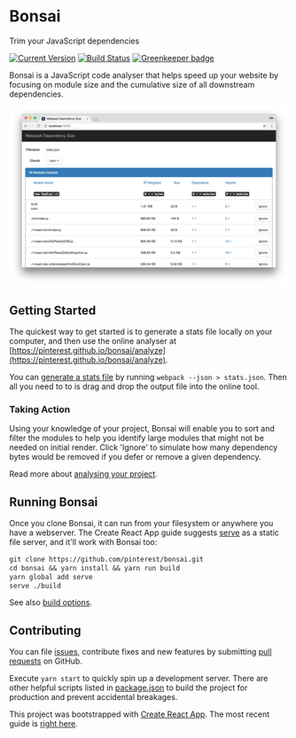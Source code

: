 # Bonsai

Trim your JavaScript dependencies

[![Current Version](https://img.shields.io/npm/v/bonsai-analyzer.svg)](https://www.npmjs.com/package/bonsai-analyzer) [![Build Status](https://travis-ci.org/pinterest/bonsai.svg?branch=master)](https://travis-ci.org/pinterest/bonsai) [![Greenkeeper badge](https://badges.greenkeeper.io/pinterest/bonsai.svg)](https://greenkeeper.io/)

Bonsai is a JavaScript code analyser that helps speed up your website by focusing on module size and the cumulative size of all downstream dependencies.

![What Bonsai looks like](bonsai-interface.png)

## Getting Started

The quickest way to get started is to generate a stats file locally on your computer, and then use the online analyser at [https://pinterest.github.io/bonsai/analyze](https://pinterest.github.io/bonsai/analyze).

You can [generate a stats file](stats-files.md) by running `webpack --json > stats.json`. Then all you need to to is drag and drop the output file into the online tool.

### Taking Action

Using your knowledge of your project, Bonsai will enable you to sort and filter the modules to help you identify large modules that might not be needed on initial render. Click 'Ignore' to simulate how many dependency bytes would be removed if you defer or remove a given dependency.

Read more about [analysing your project](analyzing.md).

## Running Bonsai

Once you clone Bonsai, it can run from your filesystem or anywhere you have a webserver. The Create React App guide suggests [serve](https://github.com/zeit/serve) as a static file server, and it'll work with Bonsai too:

```
git clone https://github.com/pinterest/bonsai.git
cd bonsai && yarn install && yarn run build
yarn global add serve
serve ./build
```

See also [build options](build-options.md).

## Contributing

You can file [issues](https://github.com/pinterest/bonsai/issues), contribute fixes and new features by submitting [pull requests](https://github.com/pinterest/bonsai/pulls) on GitHub.

Execute `yarn start` to quickly spin up a development server. There are other helpful scripts listed in [package.json](https://github.com/pinterest/bonsai/blob/master/package.json) to build the project for production and prevent accidental breakages.

This project was bootstrapped with [Create React App](https://github.com/facebookincubator/create-react-app). The most recent guide is [right here](https://github.com/facebookincubator/create-react-app/blob/master/packages/react-scripts/template/README.md).
